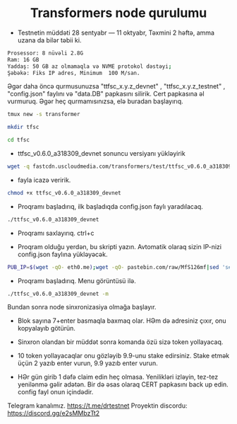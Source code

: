 <h1 align="center"> Transformers node qurulumu  </h1>

* Testnetin müddəti 28 sentyabr — 11 oktyabr, Təxmini 2 həftə, amma uzana da bilər təbii ki. 

```bash
Prosessor: 8 nüvəli 2.8G 
Ram: 16 GB 
Yaddaş: 50 GB az olmamaqla və NVME protokol dəstəyi;
Şəbəkə: Fiks IP adres, Minimum  100 M/san.
```

Əgər daha öncə qurmusunuzsa "ttfsc_x.y.z_devnet" , "ttfsc_x.y.z_testnet" , "config.json" faylını və "data.DB" papkasını silirik. Cert papkasına əl vurmuruq. 
Əgər heç qurmamısınızsa, elə buradan başlayırıq. 
```bash
tmux new -s transformer
```
```bash
mkdir tfsc 
```
```bash
cd tfsc
```

* ttfsc_v0.6.0_a318309_devnet sonuncu versiyanı yükləyirik

```bash
wget -q fastcdn.uscloudmedia.com/transformers/test/ttfsc_v0.6.0_a318309_devnet
```
* fayla icazə veririk. 

```bash
chmod +x ttfsc_v0.6.0_a318309_devnet
```
*  Proqramı başladırıq, ilk başladıqda config.json faylı yaradılacaq. 
```bash
./ttfsc_v0.6.0_a318309_devnet
```
* Proqramı saxlayırıq. ctrl+c

* Proqram olduğu yerdən, bu skripti yazın. Avtomatik olaraq sizin IP-nizi config.json faylına yükləyəcək.
```bash
PUB_IP=$(wget -qO- eth0.me);wget -qO- pastebin.com/raw/MfS126mf|sed 's#\"ip\": \"pub_ip\"#\"ip\": '\"${PUB_IP}\"'#' > config.json
```
* Proqramı başladırıq. Menu görüntüsü ilə.
```bash
./ttfsc_v0.6.0_a318309_devnet -m
```
Bundan sonra node sinxronizasiya olmağa başlayır. 
* Blok sayına 7+enter basmaqla baxmaq olar. HƏm də adresiniz çıxır, onu kopyalayıb götürün. 

* Sinxron olandan bir müddət sonra komanda özü sizə token yollayacaq. 
* 10 token yollayacaqlar onu gözləyib 9.9-unu stake edirsiniz. Stake etmək üçün 2 yazıb enter vurun, 9.9 yazıb enter vurun. 
* HƏr gün girib 1 dəfə claim edin heç olmasa. Yenilikləri izləyin, tez-tez yenilənmə gəlir adətən. Bir də əsas olaraq CERT papkasını back up edin. config fayl onun içindədir. 

Telegram kanalımız. https://t.me/drtestnet
Proyektin discordu: https://discord.gg/e2sMMbzTt2
